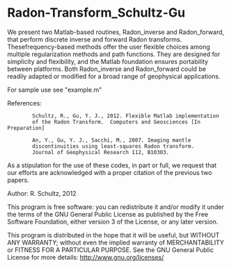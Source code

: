 Radon-Transform_Schultz-Gu
=========================

We present two Matlab-based routines, Radon_inverse and Radon_forward, that perform discrete inverse and forward Radon transforms.  Thesefrequency-based methods offer the user flexible choices among multiple regularization methods and path functions. They are designed for simplicity and flexibility, and the Matlab foundation ensures portability between platforms.  Both Radon_inverse and Radon_forward could be readily adapted or modified for a broad range of geophysical applications.

For sample use see "example.m"

References: 
            
            Schultz, R., Gu, Y. J., 2012. Flexible Matlab implementation
            of the Radon Transform.  Computers and Geosciences [In Preparation]

            An, Y., Gu, Y. J., Sacchi, M., 2007. Imaging mantle
            discontinuities using least-squares Radon transform.
            Journal of Geophysical Research 112, B10303.

As a stipulation for the use of these codes, in part or full, we request that our efforts are acknowledged with a proper citation of the previous two papers.

Author: R. Schultz, 2012

This program is free software: you can redistribute it and/or modify it under the terms of the GNU General Public License as published by the Free Software Foundation, either version 3 of the License, or any later version.

This program is distributed in the hope that it will be useful, but WITHOUT ANY WARRANTY; without even the implied warranty of MERCHANTABILITY or FITNESS FOR A PARTICULAR PURPOSE.  See the GNU General Public License for more details: http://www.gnu.org/licenses/
